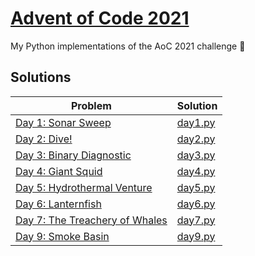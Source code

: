 # [Advent of Code 2021](https://adventofcode.com/2021)

My Python implementations of the AoC 2021 challenge 🎄

## Solutions

| Problem                                                               | Solution                   |
| --------------------------------------------------------------------- | -------------------------- |
| [Day 1: Sonar Sweep](https://adventofcode.com/2021/day/1)             | [day1.py](src/01/day_1.py) |
| [Day 2: Dive!](https://adventofcode.com/2021/day/2)                   | [day2.py](src/02/day_2.py) |
| [Day 3: Binary Diagnostic](https://adventofcode.com/2021/day/3)       | [day3.py](src/03/day_3.py) |
| [Day 4: Giant Squid](https://adventofcode.com/2021/day/4)             | [day4.py](src/04/day_4.py) |
| [Day 5: Hydrothermal Venture](https://adventofcode.com/2021/day/5)    | [day5.py](src/05/day_5.py) |
| [Day 6: Lanternfish](https://adventofcode.com/2021/day/6)             | [day6.py](src/06/day_6.py) |
| [Day 7: The Treachery of Whales](https://adventofcode.com/2021/day/7) | [day7.py](src/07/day_7.py) |
| [Day 9: Smoke Basin](https://adventofcode.com/2021/day/9)             | [day9.py](src/09/day_9.py) |



